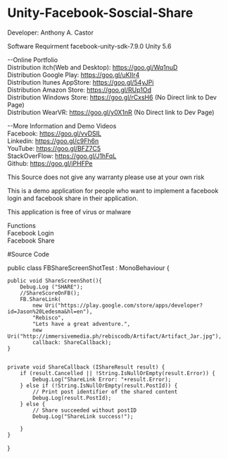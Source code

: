 # Unity-Facebook-Soscial-Share
Developer: Anthony A. Castor

Software Requirment 
facebook-unity-sdk-7.9.0
Unity 5.6

--Online Portfolio </br>
Distribution itch(Web and Desktop): https://goo.gl/Wq1nuD </br>
Distribution Google Play: https://goo.gl/uKIIr4 </br>
Distribution Itunes AppStore: https://goo.gl/54yJPi </br>
Distribution Amazon Store: https://goo.gl/RUp1Od </br>
Distribution Windows Store: https://goo.gl/rCxsH6   (No Direct link to Dev Page) </br>
Distribution WearVR: https://goo.gl/y0X1nR  (No Direct link to Dev Page) </br>

--More Information and Demo Videos </br>
Facebook: https://goo.gl/vvDSIL </br>
Linkedin: https://goo.gl/c9Fh6n </br>
YouTube: https://goo.gl/BFZ7C5 </br>
StackOverFlow: https://goo.gl/J1hFqL </br>
Github: https://goo.gl/jPHFPe </br>



This Source does not give any warranty please use at your own risk </br>

This is a demo application for people who want to implement a facebook login and facebook share in their application. </br>

This application is free of virus or malware </br>


Functions </br>
Facebook Login </br>
Facebook Share </br>


#Source Code

public class FBShareScreenShotTest : MonoBehaviour {

	public void ShareScreenShot(){
		Debug.Log ("SHARE");
		//ShareScoreOnFB();
		FB.ShareLink(
			new Uri("https://play.google.com/store/apps/developer?id=Jason%20Ledesma&hl=en"),
			"Rebisco",
			"Lets have a great adventure.",
			new Uri("http://immersivemedia.ph/rebiscodb/Artifact/Artifact_Jar.jpg"),
			callback: ShareCallback);
	}


	private void ShareCallback (IShareResult result) {
		if (result.Cancelled || !String.IsNullOrEmpty(result.Error)) {
			Debug.Log("ShareLink Error: "+result.Error);
		} else if (!String.IsNullOrEmpty(result.PostId)) {
			// Print post identifier of the shared content
			Debug.Log(result.PostId);
		} else {
			// Share succeeded without postID
			Debug.Log("ShareLink success!");

		}
	}

}